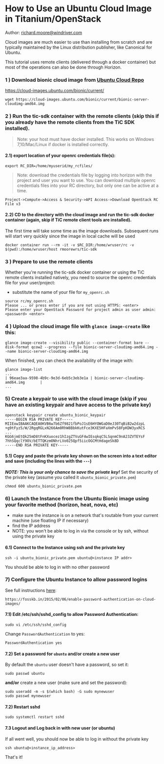 # How to Use an Ubuntu Cloud Image in Titanium/OpenStack
Author: richard.moore@windriver.com

Cloud images are much easier to use than installing from scratch and are typically maintained by the Linux distribution publisher, like Canonical for Ubuntu.

This tutorial uses remote clients (delivered through a docker container) but most of the operations can also be done through Horizon.

### 1 ) Download bionic cloud image from [Ubuntu Cloud Repo](https://cloud-images.ubuntu.com/bionic/current/)
https://cloud-images.ubuntu.com/bionic/current/
```
wget https://cloud-images.ubuntu.com/bionic/current/bionic-server-cloudimg-amd64.img
```
### 2 ) Run the tic-sdk container with the remote clients (skip this if you already have the remote clients from the TiC SDK installed).
>Note: your host must have docker installed. This works on Windows 7,10/Mac/Linux if docker is installed correctly.

#### 2.1) export location of your openrc credentials file(s):
```
export RC_DIR=/home/myuserid/my_rcfiles/
```
>Note: download the credentials file by logging into horizon with the project and user you want to use. You can download multiple openrc credentials files into your RC directory, but only one can be active at a time.
```
Project->Compute->Access & Security->API Access->Download OpenStack RC File v3
```
#### 2.2) CD to the directory with the cloud image and run the tic-sdk docker container (again, skip if TiC  remote client tools are installed). 
The first time will take some time as the image downloads. Subsequent runs will start very quickly since the image in local cache will be used
```
docker container run --rm -it -v $RC_DIR:/home/wruser/rc -v $(pwd):/home/wruser/host rmoorewrs/tic-sdk
```
### 3 ) Prepare to use the remote clients
Whether you're running the tic-sdk docker container or using the TiC remote clients installed natively, you need to source the openrc credentials file for your user/project:
- substitute the name of your file for `my_openrc.sh`
```
source rc/my_openrc.sh 
Please ... or press enter if you are not using HTTPS: <enter>
Please enter your OpenStack Password for project admin as user admin: <password> <enter>
```
### 4 ) Upload the cloud image file with `glance image-create` like this:
```
glance image-create --visibility public --container-format bare --disk-format qcow2 --progress --file bionic-server-cloudimg-amd64.img --name bionic-server-cloudimg-amd64.img
```
When finished, you can check the availability of the image with:
```
glance image-list
...
| 96eae3aa-9598-4b9c-9e3d-6eb5c3eb3e1a | bionic-server-cloudimg-amd64.img       |
...
```
### 5) Create a keypair to use with the cloud image (skip if you have an existing keypair and have access to the private key)
```
openstack keypair create ubuntu_bionic_keypair
-----BEGIN RSA PRIVATE KEY-----
MIIEowIBAAKCAQEA0KVB6w7b6Zf9821fbPoJ1sE6HYOWGaD0eJ30TqBiB2w2dzpL
+g9tFyz5/W/2RgqRGLxN266Am0RhW8BbkKutFce3KXE5HFaXmPv58FpKDW3yxRCS
...
KGG6jmEtQk25mD8tFnKXuocez1hIzgZTVuGF4wIEsqkqC5LSqnmC9nA23ZVTEYsF
7hhSQqclY9OV/bETTQKzmONhrLVo025Qpf5iicOGCMtHdageSk8D
-----END RSA PRIVATE KEY-----
```
#### 5.1) Copy and paste the private key shown on the screen into a text editor and save (including the lines with the `---`)
 ***NOTE: This is your only chance to save the private key!*** 
Set the security of the private key (assume you called it `ubuntu_bionic_private.pem`)
```
chmod 600 ubuntu_bionic_private.pem
```
### 6) Launch the Instance from the Ubuntu Bionic image using  your favorite method (horizon, heat, nova, etc)
- make sure the instance is on a network that's routable from your current machine (use floating IP if necessary)
- find the IP address
- NOTE: you won't be able to log in via the console or by  ssh, without using the private key

#### 6.1) Connect to the Instance using ssh and the private key
```
ssh -i ubuntu_bionic_private.pem ubuntu@<instance IP addr>
```
You should be able to log in with no other password

### 7) Configure the Ubuntu Instance to allow password logins
See full instructions [here](https://fosskb.in/2015/02/06/enable-password-authentication-on-cloud-images/):
```
https://fosskb.in/2015/02/06/enable-password-authentication-on-cloud-images/
```
#### 7.1) Edit /etc/ssh/sshd_config to allow Password Authentication:
```
sudo vi /etc/ssh/sshd_config
```
Change `PasswordAuthentication` to yes:
```
PasswordAuthentication yes
```
#### 7.2) Set a password for `ubuntu` and/or create a new user
By default the `ubuntu` user doesn't have a password, so set it:
```
sudo passwd ubuntu
```
**and/or** create a new user (make sure and set the password):
```
sudo useradd -m -s $(which bash) -G sudo mynewuser
sudo passwd mynewuser
```
#### 7.2) Restart sshd
```
sudo systemctl restart sshd
```
#### 7.3 Logout and Log back in with new user (or ubuntu)
If all went well, you should now be able to log in without the private key
```
ssh ubuntu@<instance_ip_address>
```

That's it!
